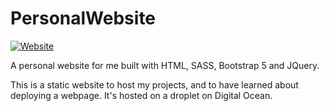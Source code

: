 # PersonalWebsite

[![Website](https://img.shields.io/website?label=rileyhgrant.com&style=for-the-badge&url=http%3A%2F%2Frileyhgrant.com)](http://rileyhgrant.com)


A personal website for me built with HTML, SASS, Bootstrap 5 and JQuery.

This is a static website to host my projects, and to have learned about deploying a webpage. It's hosted on a droplet on Digital Ocean.
